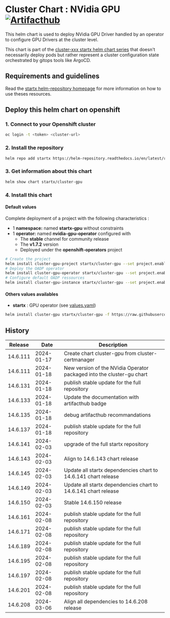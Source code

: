 # Cluster Chart : NVidia GPU [![Artifacthub](https://img.shields.io/badge/ArtifactHub-STARTX_cluster--gpu-8A2BE2.svg)](https://artifacthub.io/packages/search?ts_query_web=cluster+gpu+startx)

This helm chart is used to deploy NVidia GPU Driver handled by an operator to configure GPU Drivers at the cluster level.

This chart is part of the [cluster-xxx startx helm chart series](https://helm-repository.readthedocs.io#cluster-helm-charts) that doesn't necessarily deploy pods but rather represent a cluster configuration state orchestrated by gitops tools like ArgoCD.

## Requirements and guidelines

Read the [startx helm-repository homepage](https://helm-repository.readthedocs.io) for
more information on how to use theses resources.

## Deploy this helm chart on openshift

### 1. Connect to your Openshift cluster

```bash
oc login -t <token> <cluster-url>
```

### 2. Install the repository

```bash
helm repo add startx https://helm-repository.readthedocs.io/en/latest/repos/stable/
```

### 3. Get information about this chart

```bash
helm show chart startx/cluster-gpu
```

### 4. Install this chart

#### Default values

Complete deployment of a project with the following characteristics :

- 1 **namespace:** named **startx-gpu** without constraints
- 1 **operator:** named **nvidia-gpu-operator** configured with
  - The **stable** channel for community release
  - The **v1.7.2** version
  - Deployed under the **openshift-operators** project

```bash
# Create the project
helm install cluster-gpu-project startx/cluster-gpu --set project.enabled=true,operator.enabled=false,gpu.enabled=false
# Deploy the OADP operator
helm install cluster-gpu-operator startx/cluster-gpu --set project.enabled=false,operator.enabled=true,gpu.enabled=false && sleep 10
# Configure default OADP ressources
helm install cluster-gpu-instance startx/cluster-gpu --set project.enabled=false,operator.enabled=false,gpu.enabled=true
```

#### Others values availables

- **startx** : GPU operator (see [values.yaml](https://raw.githubusercontent.com/startxfr/helm-repository/master/charts/cluster-gpu/values-startx.yaml))

```bash
helm install cluster-gpu startx/cluster-gpu -f https://raw.githubusercontent.com/startxfr/helm-repository/master/charts/cluster-gpu/values-startx.yaml
```

## History

| Release | Date       | Description                                       |
| ------- | ---------- | ------------------------------------------------- |
| 14.6.111 | 2024-01-17 | Create chart cluster-gpu from cluster-certmanager |
| 14.6.111 | 2024-01-18 | New version of the NVidia Operator packaged into the cluster-gu chart
| 14.6.131 | 2024-01-18 | publish stable update for the full repository
| 14.6.133 | 2024-01-18 | Update the documentation with artifacthub badge
| 14.6.135 | 2024-01-18 | debug artifacthub recommandations
| 14.6.137 | 2024-01-18 | publish stable update for the full repository
| 14.6.141 | 2024-02-03 | upgrade of the full startx repository
| 14.6.143 | 2024-02-03 | Align to 14.6.143 chart release
| 14.6.145 | 2024-02-03 | Update all startx dependencies chart to 14.6.141 chart release
| 14.6.149 | 2024-02-03 | Update all startx dependencies chart to 14.6.141 chart release
| 14.6.150 | 2024-02-03 | Stable 14.6.150 release
| 14.6.161 | 2024-02-08 | publish stable update for the full repository
| 14.6.171 | 2024-02-08 | publish stable update for the full repository
| 14.6.189 | 2024-02-08 | publish stable update for the full repository
| 14.6.195 | 2024-02-08 | publish stable update for the full repository
| 14.6.197 | 2024-02-08 | publish stable update for the full repository
| 14.6.201 | 2024-02-08 | publish stable update for the full repository
| 14.6.208 | 2024-03-06 | Align all dependencies to 14.6.208 release
